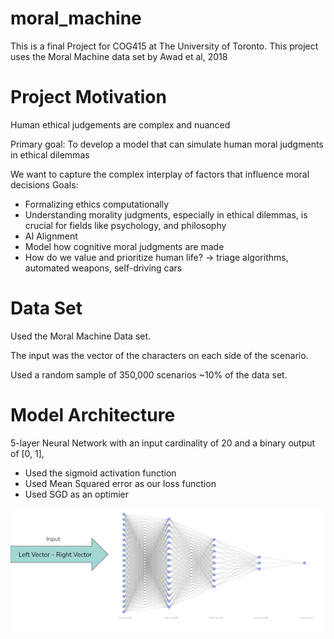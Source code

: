 # moral_machine
This is a final Project for COG415 at The University of Toronto.
This project uses the Moral Machine data set by Awad et al, 2018

# Project Motivation
Human ethical judgements are complex and nuanced

Primary goal: To develop a model that can simulate human moral judgments in ethical dilemmas

We want to capture the complex interplay of factors that influence moral decisions
Goals:
- Formalizing ethics computationally
- Understanding morality judgments, especially in ethical dilemmas, is crucial for fields like psychology, and philosophy
- AI Alignment
- Model how cognitive moral judgments are made
- How do we value and prioritize human life? → triage algorithms, automated weapons, self-driving cars

# Data Set
Used the Moral Machine Data set.

The input was the vector of the characters on each side of the scenario.

Used a random sample of 350,000 scenarios ~10% of the data set. 

# Model Architecture
5-layer Neural Network with an input cardinality of 20 and a binary output of [0, 1],
- Used the sigmoid activation function
- Used Mean Squared error as our loss function 
- Used SGD as an optimier

![alt text](image-1.png)


